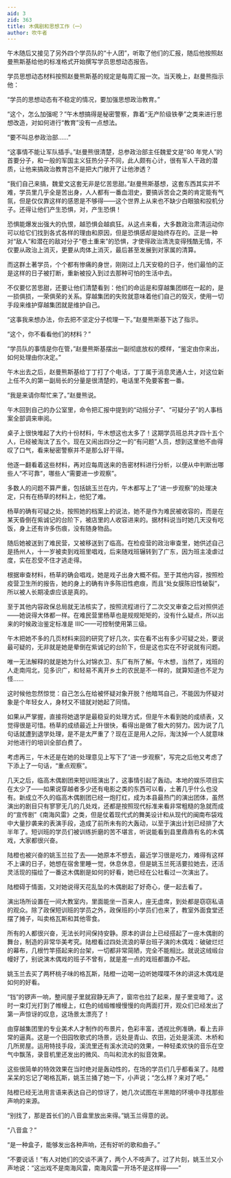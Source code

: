 ```yaml
---
aid: 3
zid: 363
title: 木偶剧和思想工作（一）
author: 吹牛者
---
```


午木随后又接见了另外四个学员队的“十人团”，听取了他们的汇报，随后他按照赵曼熊斯基给他的标准格式开始撰写学员思想动态报告。

学员思想动态材料按照赵曼熊斯基的规定是每周汇报一次。当天晚上，赵曼熊指示他：

“学员的思想动态有不稳定的情况，要加强思想政治教育。”

“这个，怎么加强呢？”午木想搞得是秘密警察，靠着“无产阶级铁拳”之类来进行思想改造，对如何进行“教育”没有一点想法。

“要不叫总参政治部……”

“这事情不能让军队插手。”赵曼熊很清楚，总参政治部主任魏爱文是“80 年党人”的首要分子，和一般的军国主义狂热分子不同，此人颇有心计，很有军人干政的潜质，让他来搞政治教育岂不是把大门敞开了让他渗透？

“我们自己来搞，魏爱文这套无非是忆苦思甜。”赵曼熊斯基想，这套东西其实并不难，学员里几乎全是苦出身，人人都有一番血泪史，要搞诉苦会之类的肯定能有气氛，但是仅仅靠这样的感恩是不够得——这个世界上从来也不缺少白眼狼和投机分子。还得让他们产生恐惧，对，产生恐惧！

恐惧能爆发出强大的仇恨，越恐惧会越疯狂。从这点来看，大多数政治肃清运动你可以给它们找到各式各样的理由和原因，但是恐惧感却是始终存在的。正是一种对“敌人”和潜在的敌对分子“卷土重来”的恐惧，才使得政治清洗变得残酷无情，不仅要从政治上消灭，更要从肉体上消灭，最后甚至发展到对家属的清算。

而这群土著学员，个个都有惨痛的身世，刚刚过上几天安稳的日子，他们最怕的正是这样的日子被打断，重新被投入到过去那种可怕的生活中去。

不仅要忆苦思甜，还要让他们清楚看到：他们的命运是和穿越集团绑在一起的，是一损俱损，一荣俱荣的关系。穿越集团的失败就意味着他们自己的毁灭，使用一切手段来维护穿越集团就是维护自己。

“这事我来想办法，你去把不坚定分子梳理一下。”赵曼熊斯基下达了指示。

“这个，你不看看他们的材料？”

“学员队的事情是你在管，”赵曼熊斯基摆出一副彻底放权的模样，“鉴定由你来出，如何处理由你决定。”

午木出去之后，赵曼熊斯基给丁丁打了个电话，丁丁属于消息灵通人士，对这位新上任不久的第一副局长的分量是很清楚的，电话里不免要客套一番。

“我是来请你帮忙来了。”赵曼熊说。

午木回到自己的办公室里，命令把汇报中提到的“动摇分子”、“可疑分子”的人事档案全部调来审阅。

桌子上很快堆起了大约十份材料，午木想这也太多了！这期学员班总共才四十五个人，已经被淘汰了五个。现在又闹出四分之一的“有问题”人员，想到这里他不由得叹了口气，看来秘密警察并不是那么好干得。

他逐一翻看着这些材料，再对应每周送来的告密材料进行分析，以便从中判断出哪些人“不可靠”，哪些人“需要进一步观察”。

多数人的问题不算严重，包括姚玉兰在内，午木都写上了“进一步观察”的处理决定，只有在杨草的材料上，他犯了难。

杨草的确有可疑之处，按照她的档案上的说法，她不是作为难民被收容的，而是在某天昏倒在紫诚记的台阶下，被店里的人收容进来的。据材料说当时她几天没有吃饭，身上还有许多伤痕，没有随身物品。

随后她被送到了难民营，又被移送到了临高。在检疫营的政治审查里，她供述自己是扬州人，十一岁被卖到戏班里唱戏，后来随戏班辗转到了广东，因为班主凌虐过度，实在忍受不住才逃走得。

根据审查材料，杨草的确会唱戏，她是戏子出身大概不假。至于其他内容，按照检疫营卫生所的报告，她的身上的确有许多陈旧性疤痕，而且“处女膜陈旧性破裂”，所以被人长期凌虐应该是真的。

至于其他内容政保总局就无法核实了，按照流程进行了二次交叉审查之后对照供述——她说得大体都一样。在难民营里杨草也是规规矩矩的，没有什么疑点，所以出来的时候政治鉴定标准是 ⅢC——可控制使用第三级。

午木把她不多的几页材料来回的研究了好几次，实在看不出有多少可疑之处，要说最可疑的，无非就是她是晕倒在紫诚记的台阶下，但是这也实在不好说就有问题。

唯一无法解释的就是她为什么对锦衣卫、东厂有所了解。午木想，当然了，戏班的人走南闯北，见多识广，和轻易不离开乡土的农民是不一样的，就算知道也不足为怪……

这时候他忽然惊觉：自己怎么在给被怀疑对象开脱？他暗骂自己，不能因为怀疑对象是个年轻女人，身材又不错就对她起了同情。

如果从严掌握，直接将她退学是最稳妥的处理方式，但是午木看到她的成绩表，又觉得很是可惜。杨草的成绩最近上升很快，看得出是做了极大的努力。因为说了几句话就遭到退学处理，是不是太严重了？现在正是用人之际，淘汰掉一个人就意味对他进行的培训全部白费了。

考虑再三，午木还是在她的处理意见上写下了“进一步观察”，写完之后他又考虑了下添上了一句话，“重点观察”。

几天之后，临高木偶剧团来短训班演出了，这事情引起了轰动。本地的娱乐项目实在太少了——如果说穿越者多少还有电影之类的东西可以看，土著几乎什么也没有。新成立不久的临高木偶剧团已经一炮打红，成为本县最热门的演出团体，虽然演出的剧目只有寥寥无几的几处戏，还都是按照现代标准来看非常粗糙的急就而成的“宣传剧”《南海风雷》之类，但是仗着现代式的舞美设计和从现代的闽南布袋戏中大量抄袭来的表演手段，造成了前所未有的大轰动，以至于演出计划已经排了大半年了。短训班的学员们被训练折磨的苦不堪言，听说能看到县里鼎鼎有名的木偶戏，大家都很兴奋。

陆橙也被兴奋的姚玉兰拉了去——她原本不想去，最近学习很是吃力，难得有这样不上课的日子，她想在宿舍里睡一觉，休息休息，但是姚玉兰死活要拉她去，还活灵活现的描绘了一番这木偶剧是如何的好看，她已经在公社看过一次演出了。

陆橙碍于情面，又对她说得天花乱坠的木偶剧起了好奇心，便一起去看了。

演出场所设置在一间大教室内，里面能坐一百来人，座无虚席，到处都是窃窃私语的观众。除了政保短训班的学员之外，政保班的小学员们也来了，教室外面食堂还摆了摊子，叫卖格瓦斯和其他零食。

所有的人都很兴奋，无法长时间保持安静。原本的讲台上已经搭起了一座木偶剧的舞台，制造的非常华美考究。陆橙看过四处流浪的草台班子演的木偶戏：破破烂烂的幕布，几根竹竿搭起来的台架，一切都非常简陋，完全不能相比。就说这绒缎台幔好了，别说演木偶戏的班子不曾有，就是差一点的戏班都置办不起。

姚玉兰去买了两杯桃子味的格瓦斯，陆橙一边喝一边听她喋喋不休的讲这木偶戏是如何的好看。

“铛”的锣声一响，整间屋子里就寂静无声了，窗帘也拉了起来，屋子里变暗了。这时一束灯光打到了帷幔上，红色的绒缎帷幔慢慢的向两面打开，观众们已经发出了第一声惊讶的叹息，这场景太漂亮了！

由穿越集团里的专业美术人才制作的布景片，色彩丰富，透视比例准确，看上去非常的逼真。这是一个田园牧歌式的场景，远处是青山、农田，近处是溪流、木桥和几所房屋。运用特技手段，溪流里还有溪水流动的效果，一种轻柔欢快的音乐在空气中飘荡，录音机里还发出的微风、鸟叫和流水的拟音效果。

这些很简单的特效效果在当时绝对是轰动性的，在场的学员们几乎都看呆了。陆橙呆呆的忘记了喝格瓦斯，姚玉兰捅了她一下，小声说；“怎么样？来对了吧。”

陆橙已经无法用言语来表达自己的惊讶了，她几次试图在半黑暗的环境中寻找那些声响的来源。

“别找了，那是首长们的八音盒里放出来得。”姚玉兰得意的说。

“八音盒？”

“是一种盒子，能够发出各种声响，还有好听的歌和曲子。”

“不要说话！”有人对她们的交谈不满了，两个人不吱声了。过了片刻，姚玉兰又小声地说：“这出戏不是南海风雷，南海风雷一开场不是这样得——”
